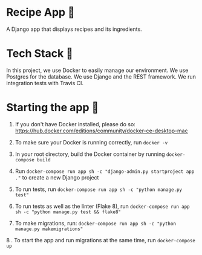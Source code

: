 # Recipe App 🍱

A Django app that displays recipes and its ingredients.

# Tech Stack 🚜

In this project, we use Docker to easily manage our environment. We use Postgres for the database. We use Django and the REST framework. We run integration tests with Travis CI.

# Starting the app 🎳

1. If you don't have Docker installed, please do so: https://hub.docker.com/editions/community/docker-ce-desktop-mac

2. To make sure your Docker is running correctly, run `docker -v`

3. In your root directory, build the Docker container by running `docker-compose build`

4. Run `docker-compose run app sh -c "django-admin.py startproject app ."` to create a new Django project

5. To run tests, run `docker-compose run app sh -c "python manage.py test"`

6. To run tests as well as the linter (Flake 8), run `docker-compose run app sh -c "python manage.py test && flake8"`

7. To make migrations, run: `docker-compose run app sh -c "python manage.py makemigrations"`

8 . To start the app and run migrations at the same time, run `docker-compose up`
